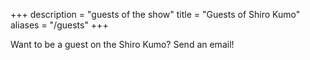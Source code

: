 +++
description = "guests of the show"
title = "Guests of Shiro Kumo"
aliases = "/guests"
+++

Want to be a guest on the Shiro Kumo? Send an email!

